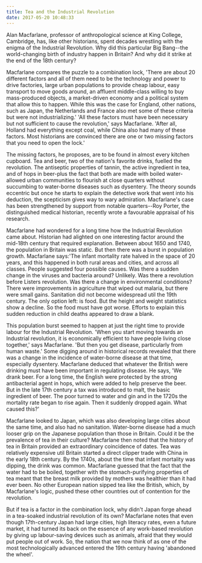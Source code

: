 ```yaml
---
title: Tea and the Industrial Revolution
date: 2017-05-20 10:48:33
---
```


Alan Macfarlane, professor of anthropological science at King College, Cambridge, has, like other historians, spent decades wrestling with the enigma of the Industrial Revolution. Why did this particular Big Bang--the world-changing birth of industry happen in Britain? And why did it strike at the end of the 18th century?

Macfarlane compares the puzzle to a combination lock, 'There are about 20 different factors and all of them need to be the technology and power to drive factories, large urban populations to provide cheap labour, easy transport to move goods around, an affluent middle-class willing to buy mass-produced objects, a market-driven economy and a political system that allow this to happen. While this was the case for England, other nations, such as Japan, the Netherlands and France also met some of these criteria but were not industrializing.' 'All these factors must have been necessary but not sufficient to cause the revolution,' says Macfarlane. 'After all, Holland had everything except coal, while China also had many of these factors. Most historians are convinced there are one or two missing factors that you need to open the lock.'

The missing factors, he proposes, are to be found in almost every kitchen cupboard. Tea and beer, two of the nation's favorite drinks, fuelled the revolution. The antiseptic properties of tannin, the active ingredient in tea, and of hops in beer-plus the fact that both are made with boiled water-allowed urban communities to flourish at close quarters without succumbing to water-borne diseases such as dysentery. The theory sounds eccentric but once he starts to explain the detective work that went into his deduction, the scepticism gives way to wary admiration. Macfarlane's case has been strengthened by support from notable quarters--Roy Porter, the distinguished medical historian, recently wrote a favourable appraisal of his research.

Macfarlane had wondered for a long time how the Industrial Revolution came about. Historian had alighted on one interesting factor around the mid-18th century that required explanation. Between about 1650 and 1740, the population in Britain was static. But then there was a burst in population growth. Macfarlane says:'The infant mortality rate halved in the space of 20 years, and this happened in both rural areas and cities, and across all classes. People suggested four possible causes. Was there a sudden change in the viruses and bacteria around? Unlikely. Was there a revolution before Listers revolution. Was there a change in environmental conditions? There were improvements in agriculture that wiped out malaria, but there were small gains. Sanitation did not become widespread util the 19th century. The only option left: is food. But the height and weight statistics show a decline. So the food must have got worse. Efforts to explain this sudden reduction in child deaths appeared to draw a blank.

This population burst seemed to happen at just the right time to provide labour for the Industrial Revolution. 'When you start moving towards an Industrial revolution, it is economically efficient to have people living close together,' says Macfarlane. 'But then you get disease, particularly from human waste.' Some digging around in historical records revealed that there was a change in the incidence of water-borne disease at that time, especially dysentery. Macfarlane deduced that whatever the British were drinking must have been important in regulating disease. He says, 'We drank beer. For a long time, the English were protected by the strong antibacterial agent in hops, which were added to help preserve the beer. But in the late 17th century a tax was introduced to malt, the basic ingredient of beer. The poor turned to water and gin and in the 1720s the mortality rate began to rise again. Then it suddenly dropped again. What caused this?'


Macfarlane looked to Japan, which was also developing large cities about the same time, and also had no sanitation. Water-borne disease had a much looser grip on the Japanese population than those in Britain. Could it be the prevalence of tea in their culture? Macfarlane then noted that the history of tea in Britain provided an extraordinary coincidence of dates. Tea was relatively expensive util Britain started a direct clipper trade with China in the early 18th century. By the 1740s, about the time that infant mortality was dipping, the drink was common. Macfarlane guessed that the fact that the water had to be boiled, together with the stomach-purifying properties of tea meant that the breast milk provided by mothers was healthier than it had ever been. No other European nation sipped tea like the British, which, by Macfarlane's logic, pushed these other countries out of contention for the revolution.


But if tea is a factor in the combination lock, why didn't Japan forge ahead in a tea-soaked industrial revolution of its own? Macfarlane notes that even though 17th-century Japan had large cities, high literacy rates, even a future market, it had turned its back on the essence of any work-based revolution by giving up labour-saving devices such as animals, afraid that they would put people out of work. So, the nation that we now think of as one of the most technologically advanced entered the 19th century having 'abandoned the wheel'.

